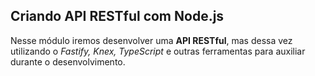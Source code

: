## Criando API RESTful com Node.js

Nesse módulo iremos desenvolver uma **API RESTful**, mas dessa vez utilizando o *Fastify, Knex, TypeScript* e outras ferramentas para auxiliar durante o desenvolvimento.
